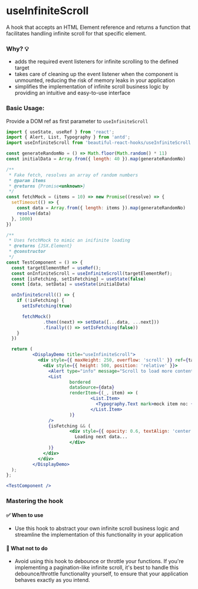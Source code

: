 # useInfiniteScroll

A hook that accepts an HTML Element reference and returns a function that facilitates handling infinite scroll for that specific element.

### Why? 💡

- adds the required event listeners for infinite scrolling to the defined target
- takes care of cleaning up the event listener when the component is unmounted, reducing the risk of memory leaks in your application
- simplifies the implementation of infinite scroll business logic by providing an intuitive and easy-to-use interface

### Basic Usage:

Provide a DOM ref as first parameter to `useInfiniteScroll`

```jsx harmony
import { useState, useRef } from 'react';
import { Alert, List, Typography } from 'antd';
import useInfiniteScroll from 'beautiful-react-hooks/useInfiniteScroll';

const generateRandomNo = () => Math.floor(Math.random() * 11)
const initialData = Array.from({ length: 40 }).map(generateRandomNo)

/**
 * Fake fetch, resolves an array of random numbers
 * @param items
 * @returns {Promise<unknown>}
 */
const fetchMock = (items = 10) => new Promise((resolve) => {
  setTimeout(() => {
    const data = Array.from({ length: items }).map(generateRandomNo)
    resolve(data)
  }, 1000)
})

/**
 * Uses fetchMock to mimic an inifinite loading
 * @returns {JSX.Element}
 * @constructor
 */
const TestComponent = () => {
  const targetElementRef = useRef();
  const onInfiniteScroll = useInfiniteScroll(targetElementRef);
  const [isFetching, setIsFetching] = useState(false)
  const [data, setData] = useState(initialData)

  onInfiniteScroll(() => {
    if (!isFetching) {
      setIsFetching(true)

      fetchMock()
              .then((next) => setData([...data, ...next]))
              .finally(() => setIsFetching(false))
    }
  })

  return (
          <DisplayDemo title="useInfiniteScroll">
            <div style={{ maxHeight: 250, overflow: 'scroll' }} ref={targetElementRef}>
              <div style={{ height: 500, position: 'relative' }}>
                <Alert type="info" message="Scroll to load more content" />
                <List
                        bordered
                        dataSource={data}
                        renderItem={(_, item) => (
                                <List.Item>
                                  <Typography.Text mark>mock item no: {item}</Typography.Text>
                                </List.Item>
                        )}
                />
                {isFetching && (
                        <div style={{ opacity: 0.6, textAlign: 'center', marginBottom: 20 }}>
                          Loading next data...
                        </div>
                )}
              </div>
            </div>
          </DisplayDemo>
  );
};

<TestComponent />
```

### Mastering the hook

#### ✅ When to use

- Use this hook to abstract your own infinite scroll business logic and streamline the implementation of this functionality in your
  application

#### 🛑 What not to do

- Avoid using this hook to debounce or throttle your functions. If you're implementing a pagination-like infinite scroll, it's best to
  handle this debounce/throttle functionality yourself, to ensure that your application behaves exactly as you intend.

<!-- Types -->